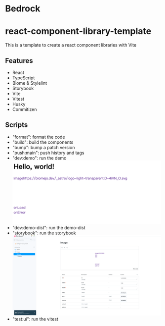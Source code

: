 # Bedrock

# react-component-library-template

This is a template to create a react component libraries with Vite

## Features

- React
- TypeScript
- Biome & Stylelint
- Storybook
- Vite
- Vitest
- Husky
- Commitizen

## Scripts

- "format": format the code
- "build": build the components
- "bump": bump a patch version
- "push:main": push history and tags
- "dev:demo": run the demo
![alt text](image.png)
- "dev:demo-dist": run the demo-dist
- "storybook": run the storybook
![alt text](image-1.png)
- "test:ui": run the vitest
